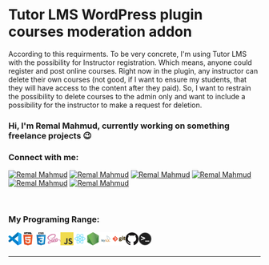 # Tutor LMS WordPress plugin courses moderation addon
According to this requirments.
To be very concrete, I'm using Tutor LMS with the possibility for Instructor registration. Which means, anyone could register and post online courses. Right now in the plugin, any instructor can delete their own courses (not good, if I want to ensure my students, that they will have access to the content after they paid). So, I want to restrain the possibility to delete courses to the admin only and want to include a possibility for the instructor to make a request for deletion.

### Hi, I'm Remal Mahmud, currently working on something freelance projects 😉
### Connect with me:

[<img src="https://img.shields.io/badge/Upwork-14a800?&style=for-the-badge&logo=upwork&logoColor=white" height="25" alt="Remal Mahmud">](https://www.upwork.com/freelancers/~01446594f65128aede?s=general)
[<img src="https://img.shields.io/badge/Fiverr-1dbf73?&style=for-the-badge&logo=fiverr&logoColor=white" height="25" alt="Remal Mahmud">](https://www.fiverr.com/mahmud_remal)
[<img src="https://img.shields.io/badge/Twitter-1d9bf0?&style=for-the-badge&logo=twitter&logoColor=white" height="25" alt="Remal Mahmud">](https://twitter.com/mahmud_remal/)
[<img src="https://img.shields.io/badge/Linkedin-0b66c3?&style=for-the-badge&logo=linkedin&logoColor=white" height="25" alt="Remal Mahmud">](https://www.linkedin.com/in/mahmudremal/)
[<img src="https://img.shields.io/badge/Facebook-3b5999?&style=for-the-badge&logo=facebook&logoColor=white" height="25" alt="Remal Mahmud">](https://www.facebook.com/mahmudremal/)
[<img src="https://img.shields.io/badge/Buy%20Me%20a%20Coffee-fe7d37?&style=for-the-badge" height="25" alt="Remal Mahmud">](https://www.buymeacoffee.com/mahmudremal/)

<br />

### My Programing Range:

<img align="left" alt="Visual Studio Code" width="26px" src="https://raw.githubusercontent.com/github/explore/80688e429a7d4ef2fca1e82350fe8e3517d3494d/topics/visual-studio-code/visual-studio-code.png" />
<img align="left" alt="HTML5" width="26px" src="https://raw.githubusercontent.com/github/explore/80688e429a7d4ef2fca1e82350fe8e3517d3494d/topics/html/html.png" />
<img align="left" alt="CSS3" width="26px" src="https://raw.githubusercontent.com/github/explore/80688e429a7d4ef2fca1e82350fe8e3517d3494d/topics/css/css.png" />
<img align="left" alt="Sass" width="26px" src="https://raw.githubusercontent.com/github/explore/80688e429a7d4ef2fca1e82350fe8e3517d3494d/topics/sass/sass.png" />
<img align="left" alt="JavaScript" width="26px" src="https://raw.githubusercontent.com/github/explore/80688e429a7d4ef2fca1e82350fe8e3517d3494d/topics/javascript/javascript.png" />
<img align="left" alt="React" width="26px" src="https://raw.githubusercontent.com/github/explore/80688e429a7d4ef2fca1e82350fe8e3517d3494d/topics/react/react.png" />
<img align="left" alt="Node.js" width="26px" src="https://raw.githubusercontent.com/github/explore/80688e429a7d4ef2fca1e82350fe8e3517d3494d/topics/nodejs/nodejs.png" />
<img align="left" alt="MySQL" width="26px" src="https://raw.githubusercontent.com/github/explore/80688e429a7d4ef2fca1e82350fe8e3517d3494d/topics/mysql/mysql.png" />
<img align="left" alt="Git" width="26px" src="https://raw.githubusercontent.com/github/explore/80688e429a7d4ef2fca1e82350fe8e3517d3494d/topics/git/git.png" />
<img align="left" alt="GitHub" width="26px" src="https://raw.githubusercontent.com/github/explore/78df643247d429f6cc873026c0622819ad797942/topics/github/github.png" />
<img align="left" alt="HTML5" width="26px" src="https://raw.githubusercontent.com/github/explore/80688e429a7d4ef2fca1e82350fe8e3517d3494d/topics/terminal/terminal.png" />
<br />
<br />

---